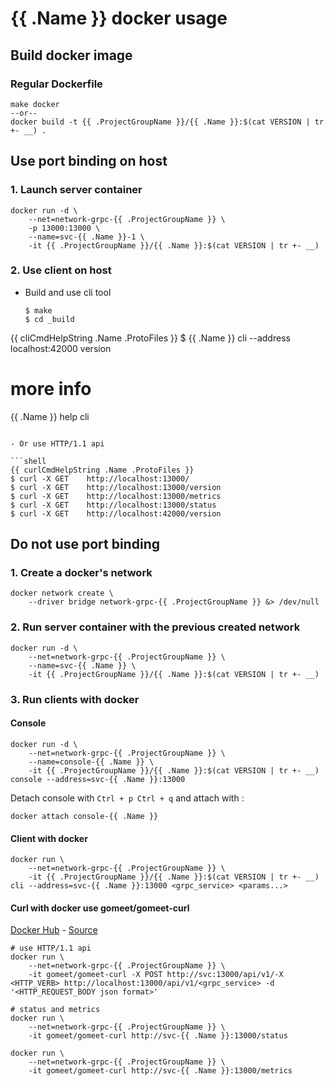 # {{ .Name }} docker usage

## Build docker image

### Regular Dockerfile

```shell
make docker
--or--
docker build -t {{ .ProjectGroupName }}/{{ .Name }}:$(cat VERSION | tr +- __) .
```

## Use port binding on host

### 1. Launch server container

```shell
docker run -d \
    --net=network-grpc-{{ .ProjectGroupName }} \
    -p 13000:13000 \
    --name=svc-{{ .Name }}-1 \
    -it {{ .ProjectGroupName }}/{{ .Name }}:$(cat VERSION | tr +- __)
```

### 2. Use client on host

- Build and use cli tool

  ```shell
  $ make
  $ cd _build
{{ cliCmdHelpString .Name .ProtoFiles }}
  $ {{ .Name }} cli --address localhost:42000 version

  # more info
  {{ .Name }} help cli
  ```

- Or use HTTP/1.1 api

  ```shell
{{ curlCmdHelpString .Name .ProtoFiles }}
  $ curl -X GET    http://localhost:13000/
  $ curl -X GET    http://localhost:13000/version
  $ curl -X GET    http://localhost:13000/metrics
  $ curl -X GET    http://localhost:13000/status
  $ curl -X GET    http://localhost:42000/version
  ```

## Do not use port binding

### 1. Create a docker's network

```shell
docker network create \
    --driver bridge network-grpc-{{ .ProjectGroupName }} &> /dev/null
```

### 2. Run server container with the previous created network

```shell
docker run -d \
    --net=network-grpc-{{ .ProjectGroupName }} \
    --name=svc-{{ .Name }} \
    -it {{ .ProjectGroupName }}/{{ .Name }}:$(cat VERSION | tr +- __)
```

### 3. Run clients with docker

#### Console

```shell
docker run -d \
    --net=network-grpc-{{ .ProjectGroupName }} \
    --name=console-{{ .Name }} \
    -it {{ .ProjectGroupName }}/{{ .Name }}:$(cat VERSION | tr +- __) console --address=svc-{{ .Name }}:13000
```

Detach console with `Ctrl + p Ctrl + q` and attach with :

```shell
docker attach console-{{ .Name }}
```

#### Client with docker

```shell
docker run \
    --net=network-grpc-{{ .ProjectGroupName }} \
    -it {{ .ProjectGroupName }}/{{ .Name }}:$(cat VERSION | tr +- __) cli --address=svc-{{ .Name }}:13000 <grpc_service> <params...>
```

#### Curl with docker use gomeet/gomeet-curl

[Docker Hub](https://hub.docker.com/r/gomeet/gomeet-curl/) - [Source](https://github.com/gomeet/gomeet-curl)

```shell
# use HTTP/1.1 api
docker run \
    --net=network-grpc-{{ .ProjectGroupName }} \
    -it gomeet/gomeet-curl -X POST http://svc:13000/api/v1/-X <HTTP_VERB> http://localhost:13000/api/v1/<grpc_service> -d '<HTTP_REQUEST_BODY json format>'

# status and metrics
docker run \
    --net=network-grpc-{{ .ProjectGroupName }} \
    -it gomeet/gomeet-curl http://svc-{{ .Name }}:13000/status

docker run \
    --net=network-grpc-{{ .ProjectGroupName }} \
    -it gomeet/gomeet-curl http://svc-{{ .Name }}:13000/metrics
```
